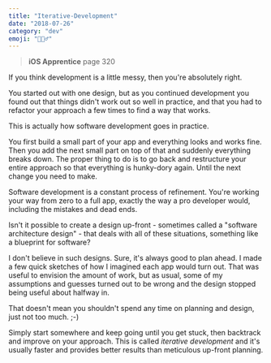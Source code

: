 ```yaml
---
title: "Iterative-Development"
date: "2018-07-26"
category: "dev"
emoji: "🧚🏻‍♂️"
---
```


> **iOS Apprentice** page 320

If you think development is a little messy, then you're absolutely right.

You started out with one design, but as you continued development you found out that things didn't work out so well in practice, and that you had to refactor your approach a few times to find a way that works.

This is actually how software development goes in practice.

You first build a small part of your app and everything looks and works fine. Then you add the next small part on top of that and suddenly everything breaks down. The proper thing to do is to go back and restructure your entire approach so that everything is hunky-dory again. Until the next change you need to make.

Software development is a constant process of refinement. You're working your way from zero to a full app, exactly the way a pro developer would, including the mistakes and dead ends.

Isn't it possible to create a design up-front - sometimes called a "software architecture design" - that deals with all of these situations, something like a blueprint for software?

I don't believe in such designs. Sure, it's always good to plan ahead. I made a few quick sketches of how I imagined each app would turn out. That was useful to envision the amount of work, but as usual, some of my assumptions and guesses turned out to be wrong and the design stopped being useful about halfway in.

That doesn't mean you shouldn't spend any time on planning and design, just not too much. ;-)

Simply start somewhere and keep going until you get stuck, then backtrack and improve on your approach. This is called *iterative development* and it's usually faster and provides better results than meticulous up-front planning.


